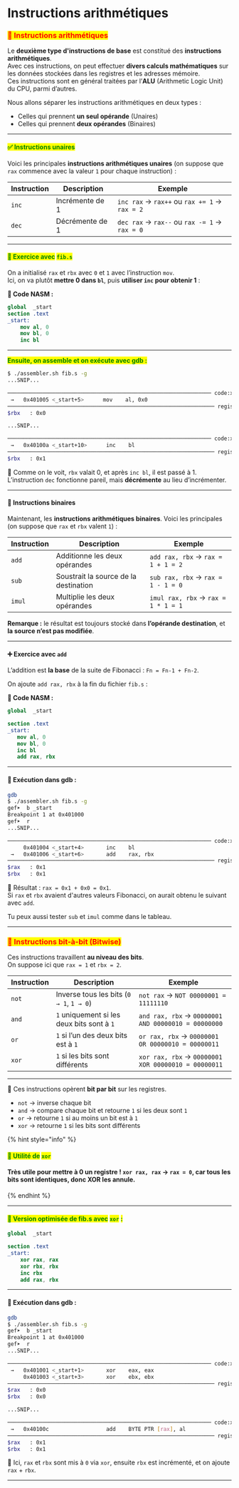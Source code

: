 # Instructions arithmétiques

### <mark style="color:red;">🧮 Instructions arithmétiques</mark>

Le **deuxième type d'instructions de base** est constitué des **instructions arithmétiques**.\
Avec ces instructions, on peut effectuer **divers calculs mathématiques** sur les données stockées dans les registres et les adresses mémoire.\
Ces instructions sont en général traitées par l’**ALU** (Arithmetic Logic Unit) du CPU, parmi d’autres.

Nous allons séparer les instructions arithmétiques en deux types :

* Celles qui prennent **un seul opérande** (Unaires)
* Celles qui prennent **deux opérandes** (Binaires)

***

#### <mark style="color:green;">✅ Instructions unaires</mark>

Voici les principales **instructions arithmétiques unaires** (on suppose que `rax` commence avec la valeur `1` pour chaque instruction) :

<table data-full-width="true"><thead><tr><th>Instruction</th><th>Description</th><th>Exemple</th></tr></thead><tbody><tr><td><code>inc</code></td><td>Incrémente de 1</td><td><code>inc rax</code> → <code>rax++</code> ou <code>rax += 1</code> → <code>rax = 2</code></td></tr><tr><td><code>dec</code></td><td>Décrémente de 1</td><td><code>dec rax</code> → <code>rax--</code> ou <code>rax -= 1</code> → <code>rax = 0</code></td></tr></tbody></table>

***

#### <mark style="color:green;">🔁 Exercice avec</mark> <mark style="color:green;"></mark><mark style="color:green;">`fib.s`</mark>

On a initialisé `rax` et `rbx` avec `0` et `1` avec l’instruction `mov`.\
Ici, on va plutôt **mettre 0 dans `bl`**, puis **utiliser `inc` pour obtenir 1** :

**📜 Code NASM :**

```nasm
global  _start
section .text
_start:
    mov al, 0
    mov bl, 0
    inc bl
```

***

<mark style="color:green;">**Ensuite, on assemble et on exécute avec gdb :**</mark>

```bash
$ ./assembler.sh fib.s -g
...SNIP...

──────────────────────────────────────────────────────────────── code:x86:64 ────
 →   0x401005 <_start+5>      mov    al, 0x0
───────────────────────────────────────────────────────────────── registers ────
$rbx   : 0x0

...SNIP...

──────────────────────────────────────────────────────────────── code:x86:64 ────
 →   0x40100a <_start+10>      inc    bl
───────────────────────────────────────────────────────────────── registers ────
$rbx   : 0x1
```

🧠 Comme on le voit, `rbx` valait 0, et après `inc bl`, il est passé à 1.\
L’instruction `dec` fonctionne pareil, mais **décrémente** au lieu d’incrémenter.

***

#### 🧮 Instructions binaires

Maintenant, les **instructions arithmétiques binaires**. Voici les principales (on suppose que `rax` et `rbx` valent `1`) :

<table data-full-width="true"><thead><tr><th>Instruction</th><th>Description</th><th>Exemple</th></tr></thead><tbody><tr><td><code>add</code></td><td>Additionne les deux opérandes</td><td><code>add rax, rbx</code> → <code>rax = 1 + 1 = 2</code></td></tr><tr><td><code>sub</code></td><td>Soustrait la source de la destination</td><td><code>sub rax, rbx</code> → <code>rax = 1 - 1 = 0</code></td></tr><tr><td><code>imul</code></td><td>Multiplie les deux opérandes</td><td><code>imul rax, rbx</code> → <code>rax = 1 * 1 = 1</code></td></tr></tbody></table>

**Remarque :** le résultat est toujours stocké dans **l’opérande destination**, et **la source n’est pas modifiée**.

***

#### ➕ Exercice avec `add`

L’addition est **la base** de la suite de Fibonacci : `Fn = Fn-1 + Fn-2`.

On ajoute `add rax, rbx` à la fin du fichier `fib.s` :

**📜 Code NASM :**

```nasm
global  _start

section .text
_start:
   mov al, 0
   mov bl, 0
   inc bl
   add rax, rbx
```

***

#### 🧪 Exécution dans gdb :

```bash
gdb
$ ./assembler.sh fib.s -g
gef➤  b _start
Breakpoint 1 at 0x401000
gef➤  r
...SNIP...

──────────────────────────────────────────────────────────────── code:x86:64 ────
     0x401004 <_start+4>       inc    bl
 →   0x401006 <_start+6>       add    rax, rbx
───────────────────────────────────────────────────────────────── registers ────
$rax   : 0x1
$rbx   : 0x1
```

🧠 Résultat : `rax = 0x1 + 0x0 = 0x1`.\
Si `rax` et `rbx` avaient d'autres valeurs Fibonacci, on aurait obtenu le suivant avec `add`.

Tu peux aussi tester `sub` et `imul` comme dans le tableau.

***

### <mark style="color:red;">🧠 Instructions bit-à-bit (Bitwise)</mark>

Ces instructions travaillent **au niveau des bits**.\
On suppose ici que `rax = 1` et `rbx = 2`.

<table data-full-width="true"><thead><tr><th>Instruction</th><th>Description</th><th>Exemple</th></tr></thead><tbody><tr><td><code>not</code></td><td>Inverse tous les bits (<code>0 → 1</code>, <code>1 → 0</code>)</td><td><code>not rax</code> → <code>NOT 00000001 = 11111110</code></td></tr><tr><td><code>and</code></td><td><code>1</code> uniquement si les deux bits sont à <code>1</code></td><td><code>and rax, rbx</code> → <code>00000001 AND 00000010 = 00000000</code></td></tr><tr><td><code>or</code></td><td><code>1</code> si l’un des deux bits est à <code>1</code></td><td><code>or rax, rbx</code> → <code>00000001 OR 00000010 = 00000011</code></td></tr><tr><td><code>xor</code></td><td><code>1</code> si les bits sont différents</td><td><code>xor rax, rbx</code> → <code>00000001 XOR 00000010 = 00000011</code></td></tr></tbody></table>

***

🔧 Ces instructions opèrent **bit par bit** sur les registres.

* `not` → inverse chaque bit
* `and` → compare chaque bit et retourne `1` si les deux sont `1`
* `or` → retourne `1` si au moins un bit est à `1`
* `xor` → retourne `1` si les bits sont différents

{% hint style="info" %}
#### <mark style="color:green;">🚀 Utilité de</mark> <mark style="color:green;"></mark><mark style="color:green;">`xor`</mark>

#### Très utile pour **mettre à 0 un registre** ! `xor rax, rax` → `rax = 0`, car tous les bits sont identiques, donc XOR les annule.
{% endhint %}

***

#### <mark style="color:green;">📜 Version optimisée de fib.s avec</mark> <mark style="color:green;"></mark><mark style="color:green;">`xor`</mark> <mark style="color:green;"></mark><mark style="color:green;">:</mark>

```nasm
global  _start

section .text
_start:
    xor rax, rax
    xor rbx, rbx
    inc rbx
    add rax, rbx
```

***

#### 🧪 Exécution dans gdb :

```bash
gdb
$ ./assembler.sh fib.s -g
gef➤  b _start
Breakpoint 1 at 0x401000
gef➤  r
...SNIP...

──────────────────────────────────────────────────────────────── code:x86:64 ────
 →   0x401001 <_start+1>       xor    eax, eax
     0x401003 <_start+3>       xor    ebx, ebx
───────────────────────────────────────────────────────────────── registers ────
$rax   : 0x0
$rbx   : 0x0

...SNIP...

──────────────────────────────────────────────────────────────── code:x86:64 ────
 →   0x40100c                  add    BYTE PTR [rax], al
───────────────────────────────────────────────────────────────── registers ────
$rax   : 0x1
$rbx   : 0x1
```

🧠 Ici, `rax` et `rbx` sont mis à `0` via `xor`, ensuite `rbx` est incrémenté, et on ajoute `rax` + `rbx`.

***
